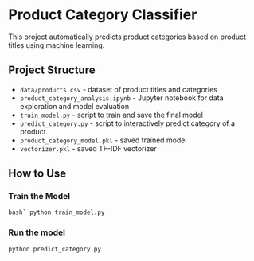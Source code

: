 # Product Category Classifier

This project automatically predicts product categories based on product titles using machine learning.

## Project Structure

- `data/products.csv` - dataset of product titles and categories
- `product_category_analysis.ipynb` - Jupyter notebook for data exploration and model evaluation
- `train_model.py` - script to train and save the final model
- `predict_category.py` - script to interactively predict category of a product
- `product_category_model.pkl` - saved trained model
- `vectorizer.pkl` - saved TF-IDF vectorizer

## How to Use

### Train the Model
```bash`
python train_model.py```

### Run the model
```bash
python predict_category.py

